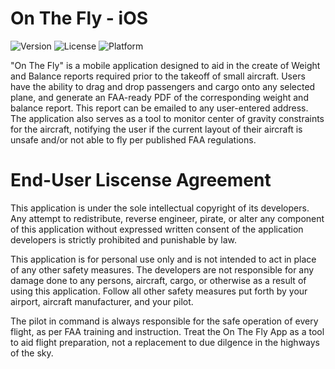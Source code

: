 # On The Fly - iOS
![Version](https://img.shields.io/badge/version-1.0-blue.svg)
![License](https://img.shields.io/badge/license-Apple_Standard-green.svg)
![Platform](https://img.shields.io/badge/platform-iOS-lightgrey.svg)

"On The Fly" is a mobile application designed to aid in the create of Weight and Balance reports required prior to the takeoff of small aircraft. Users have the ability to drag and drop passengers and cargo onto any selected plane, and generate an FAA-ready PDF of the corresponding weight and balance report. This report can be emailed to any user-entered address. The application also serves as a tool to monitor center of gravity constraints for the aircraft, notifying the user if the current layout of their aircraft is unsafe and/or not able to fly per published FAA regulations. 

# End-User Liscense Agreement

This application is under the sole intellectual copyright of its developers. Any attempt to redistribute, reverse engineer, pirate, or alter any component of this application without expressed written consent of the application developers is strictly prohibited and punishable by law.

This application is for personal use only and is not intended to act in place of any other safety measures. The developers are not responsible for any damage done to any persons, aircraft, cargo, or otherwise as a result of using this application. Follow all other safety measures put forth by your airport, aircraft manufacturer, and your pilot. 

The pilot in command is always responsible for the safe operation of every flight, as per FAA training and instruction. Treat the On The Fly App as a tool to aid flight preparation, not a replacement to due dilgence in the highways of the sky.
















